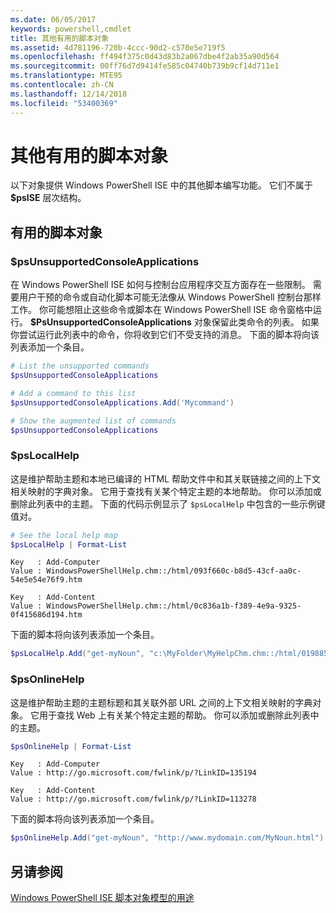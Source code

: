 ```yaml
---
ms.date: 06/05/2017
keywords: powershell,cmdlet
title: 其他有用的脚本对象
ms.assetid: 4d781196-720b-4ccc-90d2-c570e5e719f5
ms.openlocfilehash: ff494f375c0d43d83b2a067dbe4f2ab35a90d564
ms.sourcegitcommit: 00ff76d7d9414fe585c04740b739b9cf14d711e1
ms.translationtype: MTE95
ms.contentlocale: zh-CN
ms.lasthandoff: 12/14/2018
ms.locfileid: "53400369"
---
```

# <a name="other-useful-scripting-objects"></a>其他有用的脚本对象

以下对象提供 Windows PowerShell ISE 中的其他脚本编写功能。 它们不属于 **$psISE** 层次结构。

## <a name="useful-scripting-objects"></a>有用的脚本对象

### <a name="psunsupportedconsoleapplications"></a>$psUnsupportedConsoleApplications

在 Windows PowerShell ISE 如何与控制台应用程序交互方面存在一些限制。 需要用户干预的命令或自动化脚本可能无法像从 Windows PowerShell 控制台那样工作。 你可能想阻止这些命令或脚本在 Windows PowerShell ISE 命令窗格中运行。 **$PsUnsupportedConsoleApplications** 对象保留此类命令的列表。 如果你尝试运行此列表中的命令，你将收到它们不受支持的消息。 下面的脚本将向该列表添加一个条目。

```powershell
# List the unsupported commands
$psUnsupportedConsoleApplications

# Add a command to this list
$psUnsupportedConsoleApplications.Add('Mycommand')

# Show the augmented list of commands
$psUnsupportedConsoleApplications
```

### <a name="pslocalhelp"></a>$psLocalHelp

这是维护帮助主题和本地已编译的 HTML 帮助文件中和其关联链接之间的上下文相关映射的字典对象。 它用于查找有关某个特定主题的本地帮助。 你可以添加或删除此列表中的主题。 下面的代码示例显示了 `$psLocalHelp` 中包含的一些示例键值对。

```powershell
# See the local help map
$psLocalHelp | Format-List
```

```output
Key   : Add-Computer
Value : WindowsPowerShellHelp.chm::/html/093f660c-b8d5-43cf-aa0c-54e5e54e76f9.htm

Key   : Add-Content
Value : WindowsPowerShellHelp.chm::/html/0c836a1b-f389-4e9a-9325-0f415686d194.htm
```

下面的脚本将向该列表添加一个条目。

```powershell
$psLocalHelp.Add("get-myNoun", "c:\MyFolder\MyHelpChm.chm::/html/0198854a-1298-57ae-aa0c-87b5e5a84712.htm")
```

### <a name="psonlinehelp"></a>$psOnlineHelp

这是维护帮助主题的主题标题和其关联外部 URL 之间的上下文相关映射的字典对象。 它用于查找 Web 上有关某个特定主题的帮助。 你可以添加或删除此列表中的主题。

```powershell
$psOnlineHelp | Format-List
```

```output
Key   : Add-Computer
Value : http://go.microsoft.com/fwlink/p/?LinkID=135194

Key   : Add-Content
Value : http://go.microsoft.com/fwlink/p/?LinkID=113278
```

下面的脚本将向该列表添加一个条目。

```powershell
$psOnlineHelp.Add("get-myNoun", "http://www.mydomain.com/MyNoun.html")
```

## <a name="see-also"></a>另请参阅

[Windows PowerShell ISE 脚本对象模型的用途](../components/ise/object-model/Purpose-of-the-Windows-PowerShell-ISE-Scripting-Object-Model.md)